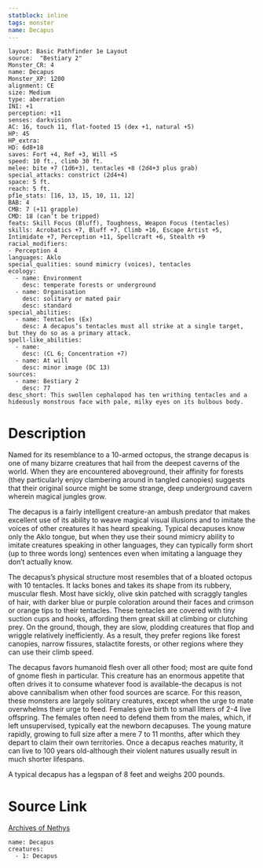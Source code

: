 ```yaml
---
statblock: inline
tags: monster
name: Decapus
---
```

```statblock
layout: Basic Pathfinder 1e Layout
source:  "Bestiary 2"
Monster_CR: 4
name: Decapus
Monster_XP: 1200
alignment: CE
size: Medium
type: aberration
INI: +1
perception: +11
senses: darkvision
AC: 16, touch 11, flat-footed 15 (dex +1, natural +5)
HP: 45
HP_extra: 
HD: 6d8+18
saves: Fort +4, Ref +3, Will +5
speed: 10 ft., climb 30 ft.
melee: bite +7 (1d6+3), tentacles +8 (2d4+3 plus grab)
special_attacks: constrict (2d4+4)
space: 5 ft.
reach: 5 ft.
pf1e_stats: [16, 13, 15, 10, 11, 12]
BAB: 4
CMB: 7 (+11 grapple)
CMD: 18 (can’t be tripped)
feats: Skill Focus (Bluff), Toughness, Weapon Focus (tentacles)
skills: Acrobatics +7, Bluff +7, Climb +16, Escape Artist +5, Intimidate +7, Perception +11, Spellcraft +6, Stealth +9
racial_modifiers:
- Perception 4
languages: Aklo
special_qualities: sound mimicry (voices), tentacles
ecology:
  - name: Environment
    desc: temperate forests or underground
  - name: Organisation
    desc: solitary or mated pair
    desc: standard
special_abilities:
  - name: Tentacles (Ex)
    desc: A decapus’s tentacles must all strike at a single target, but they do so as a primary attack.
spell-like_abilities:
  - name:
    desc: (CL 6; Concentration +7)
  - name: At will
    desc: minor image (DC 13)
sources:
  - name: Bestiary 2
    desc: 77
desc_short: This swollen cephalopod has ten writhing tentacles and a hideously monstrous face with pale, milky eyes on its bulbous body. 
```
# Description
Named for its resemblance to a 10-armed octopus, the strange decapus is one of many bizarre creatures that hail from the deepest caverns of the world. When they are encountered aboveground, their affinity for forests (they particularly enjoy clambering around in tangled canopies) suggests that their original source might be some strange, deep underground cavern wherein magical jungles grow. 

The decapus is a fairly intelligent creature-an ambush predator that makes excellent use of its ability to weave magical visual illusions and to imitate the voices of other creatures it has heard speaking. Typical decapuses know only the Aklo tongue, but when they use their sound mimicry ability to imitate creatures speaking in other languages, they can typically form short (up to three words long) sentences even when imitating a language they don’t actually know. 

The decapus’s physical structure most resembles that of a bloated octopus with 10 tentacles. It lacks bones and takes its shape from its rubbery, muscular flesh. Most have sickly, olive skin patched with scraggly tangles of hair, with darker blue or purple coloration around their faces and crimson or orange tips to their tentacles. These tentacles are covered with tiny suction cups and hooks, affording them great skill at climbing or clutching prey. On the ground, though, they are slow, plodding creatures that flop and wriggle relatively inefficiently. As a result, they prefer regions like forest canopies, narrow fissures, stalactite forests, or other regions where they can use their climb speed. 

The decapus favors humanoid flesh over all other food; most are quite fond of gnome flesh in particular. This creature has an enormous appetite that often drives it to consume whatever food is available-the decapus is not above cannibalism when other food sources are scarce. For this reason, these monsters are largely solitary creatures, except when the urge to mate overwhelms their urge to feed. Females give birth to small litters of 2-4 live offspring. The females often need to defend them from the males, which, if left unsupervised, typically eat the newborn decapuses. The young mature rapidly, growing to full size after a mere 7 to 11 months, after which they depart to claim their own territories. Once a decapus reaches maturity, it can live to 100 years old-although their violent natures usually result in much shorter lifespans. 

A typical decapus has a legspan of 8 feet and weighs 200 pounds.
# Source Link
[Archives of Nethys](https://aonprd.com/MonsterDisplay.aspx?ItemName=Decapus)
```encounter-table
name: Decapus
creatures:
  - 1: Decapus
```
